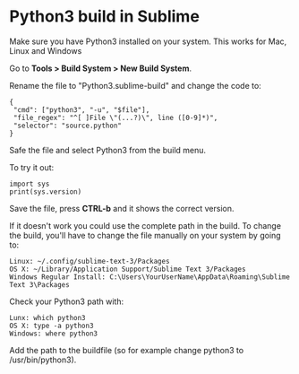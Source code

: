 Python3 build in Sublime
=========================
Make sure you have Python3 installed on your system.
This works for Mac, Linux and Windows

Go to **Tools > Build System > New Build System**.

Rename the file to "Python3.sublime-build" and change the code to:

```
{
 "cmd": ["python3", "-u", "$file"],
 "file_regex": "^[ ]File \"(...?)\", line ([0-9]*)",
 "selector": "source.python"
}
```
Safe the file and select Python3 from the build menu. 

To try it out:
``` 
import sys
print(sys.version)
``` 
Save the file, press **CTRL-b** and it shows the correct version.

If it doesn't work you could use the complete path in the build. To change the build, you'll have to change the file manually on your system by going to: 

``` 
Linux: ~/.config/sublime-text-3/Packages
OS X: ~/Library/Application Support/Sublime Text 3/Packages
Windows Regular Install: C:\Users\YourUserName\AppData\Roaming\Sublime Text 3\Packages

``` 
Check your Python3 path with:
```
Lunx: which python3
OS X: type -a python3 
Windows: where python3
```

Add the path to the buildfile (so for example change python3 to /usr/bin/python3).


